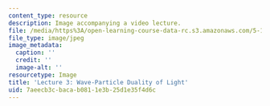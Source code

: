 ```yaml
---
content_type: resource
description: Image accompanying a video lecture.
file: /media/https%3A/open-learning-course-data-rc.s3.amazonaws.com/5-111-principles-of-chemical-science-fall-2008/7aeecb3cbacab0811e3b25d1e35f4d6c_3.jpg
file_type: image/jpeg
image_metadata:
  caption: ''
  credit: ''
  image-alt: ''
resourcetype: Image
title: 'Lecture 3: Wave-Particle Duality of Light'
uid: 7aeecb3c-baca-b081-1e3b-25d1e35f4d6c
---
```

